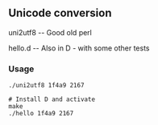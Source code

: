 ## Unicode conversion

uni2utf8  --  Good old perl

hello.d   --  Also in D - with some other tests

### Usage

    ./uni2utf8 1f4a9 2167

    # Install D and activate
    make
    ./hello 1f4a9 2167
